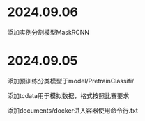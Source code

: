 # 2024.09.06

添加实例分割模型MaskRCNN

# 2024.09.05

添加预训练分类模型于model/PretrainClassifi/

添加tcdata用于模拟数据，格式按照比赛要求

添加documents/docker进入容器使用命令行.txt

